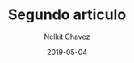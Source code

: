 ---
type: "blog"
path: "/blog/segundo-articulo"
date: "2019-05-04"
title: "Segundo articulo"
author: "Nelkit Chavez"
authorImage: "../../images/avatar.png"
featuredImage: "../../images/blog/articulo-2.jpg"
summary: "¡Hola! Mi nombre es Nelkit Chavez. Nací hace 27 años en algún lugar de (Honduras)."
---